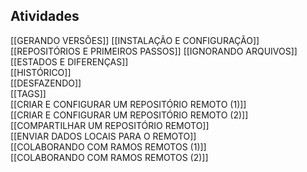 ## **Atividades**

[[GERANDO VERSÕES]]
[[INSTALAÇÃO E CONFIGURAÇÃO]]
[[REPOSITÓRIOS E PRIMEIROS PASSOS]]
[[IGNORANDO ARQUIVOS]]  
[[ESTADOS E DIFERENÇAS]]    
[[HISTÓRICO]]    
[[DESFAZENDO]]   
[[TAGS]]    
[[CRIAR E CONFIGURAR UM REPOSITÓRIO REMOTO (1)]]    
[[CRIAR E CONFIGURAR UM REPOSITÓRIO REMOTO (2)]]  
[[COMPARTILHAR UM REPOSITÓRIO REMOTO]]  
[[ENVIAR DADOS LOCAIS PARA O REMOTO]]    
[[COLABORANDO COM RAMOS REMOTOS (1)]]    
[[COLABORANDO COM RAMOS REMOTOS (2)]]   
